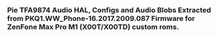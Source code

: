 ### Pie TFA9874 Audio HAL, Configs and Audio Blobs Extracted from PKQ1.WW_Phone-16.2017.2009.087 Firmware for ZenFone Max Pro M1 (X00T/X00TD) custom roms.
